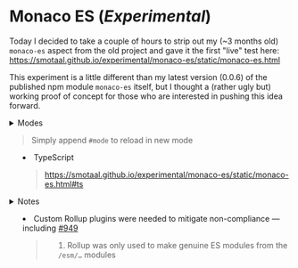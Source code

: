 # Monaco ES (*Experimental*)

Today I decided to take a couple of hours to strip out my (~3 months old) `monaco-es` aspect from the old project and gave it the first "live" test here: https://smotaal.github.io/experimental/monaco-es/static/monaco-es.html

This experiment is a little different than my latest version (0.0.6) of the published npm module `monaco-es` itself, but I thought a (rather ugly but) working proof of concept for those who are interested in pushing this idea forward.

<details><summary>Modes

> Simply append `#mode` to reload in new mode

- TypeScript
  > https://smotaal.github.io/experimental/monaco-es/static/monaco-es.html#ts

</summary>

- HTML
   > https://smotaal.github.io/experimental/monaco-es/static/monaco-es.html#html

- CSS
   > https://smotaal.github.io/experimental/monaco-es/static/monaco-es.html#css

- JSON
   > https://smotaal.github.io/experimental/monaco-es/static/monaco-es.html#json

- Basic Modes (same idea as above)
   > … #bat #bat #coffee #cpp #csharp #csp #dockerfile #fsharp #go #handlebars #ini #java #less #lua #markdown #msdax #mysql #objective-c #pgsql #php #postiats #powershell #pug #python #r #razor #redis #redshift #ruby #rust #sb #scss #solidity #sql #st #swift #ts #vb #xml #yaml

</details>

<details><summary>Notes

- Custom Rollup plugins were needed to mitigate non-compliance — including [#949](https://github.com/Microsoft/monaco-editor/issues/949)
   > 1. Rollup was only used to make genuine ES modules from the `/esm/…` modules

</summary>

- Custom runtime — Some effort was needed to rewire modules at runtime
   > 1. Monaco's current loading mechanisms were not enough

- Not future-proofed — upgrading monaco et al may tweaks to custom plugins
   > 1. Invalid top-level `this` references are usual culprits
   > 2. Refactored monaco module paths may not match those in Rollup config

- Proof-of-concept only — not optimized… not efficient… "it just proofs that it works"
   > 1. ES modules are sometimes not stable — "may crash" (currently affects Chrome at least)
   > 2. Requires dynamic imports — did not polyfill (currently affects Firefox & Edge)
   > 3. Require ES modules in worker — can't polyfill (currently affects Safari at least)
   
</details>

